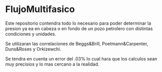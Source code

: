 # FlujoMultifasico
Este repositorio contendra todo lo necesario para poder determinar la presion ya ea en cabeza o en fondo de un pozo petrolero con distintas condiciones y unidades.

Se utilizaran las correlaciones de Beggs&Brill, Poetmann&Carpenter, Duns&Roses y Orkizewchi.

Se tendra en cuenta un error del .03% lo cual hara que los calculos sean muy precisios y lo mas cercano a la realidad.
